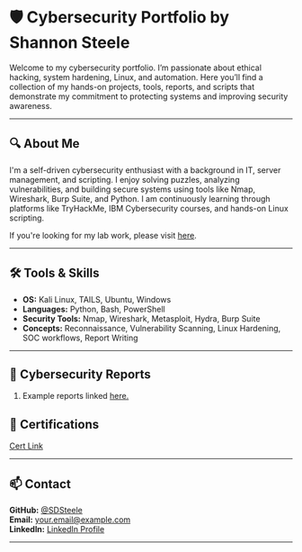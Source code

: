 # 🛡️ Cybersecurity Portfolio by Shannon Steele

Welcome to my cybersecurity portfolio. I’m passionate about ethical hacking, system hardening, Linux, and automation. Here you’ll find a collection of my hands-on projects, tools, reports, and scripts that demonstrate my commitment to protecting systems and improving security awareness.

---

## 🔍 About Me

I'm a self-driven cybersecurity enthusiast with a background in IT, server management, and scripting. I enjoy solving puzzles, analyzing vulnerabilities, and building secure systems using tools like Nmap, Wireshark, Burp Suite, and Python. I am continuously learning through platforms like TryHackMe, IBM Cybersecurity courses, and hands-on Linux scripting.

If you're looking for my lab work, please visit [here](https://github.com/SDSteele/Cyber_Labs).

---

## 🛠️ Tools & Skills

- **OS:** Kali Linux, TAILS, Ubuntu, Windows
- **Languages:** Python, Bash, PowerShell
- **Security Tools:** Nmap, Wireshark, Metasploit, Hydra, Burp Suite
- **Concepts:** Reconnaissance, Vulnerability Scanning, Linux Hardening, SOC workflows, Report Writing

---
## 📜 Cybersecurity Reports
 1. Example reports linked [here.](https://github.com/SDSteele/Cybersecurity_Portfolio/tree/main/Cybersecurity_Reports)


<!-- 
## 🧪 Projects
 
### 1. 🔎 Python Port Scanner (In-Progress)
**Tech:** Python, `socket`, `ipaddress`, multithreading  
A simple port scanner that takes an IP range and scans selected ports using multithreading.  
[🔗 GitHub Repo](https://github.com/SDSteele/port-scanner)

---

### 2. 🧰 Automated Nmap Recon Tool (In-Progress)
**Tech:** Bash/Python  
A CLI tool that automates multiple Nmap scans, formats results into readable logs, and highlights high-risk ports.  
[🔗 GitHub Repo](https://github.com/SDSteele/nmap-recon)

---

### 3. 📝 Penetration Test Report (Sample) (In-Progress)
**Tech:** Markdown / PDF  
A simulated pentest report for a vulnerable VM using reconnaissance, enumeration, exploitation, and mitigation.  
Includes clear attack narrative, screenshots, and remediations.  
[📄 View Report](link-to-sample)

---

### 4. 🔐 Linux Hardening Script (In-Progress)
**Tech:** Bash  
A script that performs basic Linux hardening (firewall setup, SSH root lockout, software updates, auditing users).  
[🔗 GitHub Repo](https://github.com/SDSteele/linux-hardening)

---

### 5. 🔁 SOC Workflow Simulation (In-Progress)
**Tech:** Python / Markdown  
Simulated logs, alert workflow, and incident response playbook for a mock company breach.  
[🔗 GitHub Repo](https://github.com/SDSteele/soc-playbook)

---
-->
## 📜 Certifications
[Cert Link](https://github.com/SDSteele/Classwork_and_Certifications_Portfolio)

---

## 📫 Contact

**GitHub:** [@SDSteele](https://github.com/SDSteele)  
**Email:** your.email@example.com  
**LinkedIn:** [LinkedIn Profile](https://linkedin.com/in/yourprofile)

---
